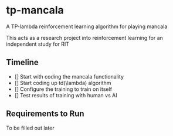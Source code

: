 # tp-mancala
A TP-lambda reinforcement learning algorithm for playing mancala

This acts as a research project into reinforcement learning for an independent study for RIT

## Timeline
- [] Start with coding the mancala functionality
- [] Start coding up td(\lambda) algorithm
- [] Configure the training to train on itself
- [] Test results of training with human vs AI

## Requirements to Run
To be filled out later